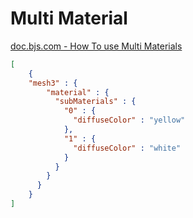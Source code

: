 # Multi Material

[doc.bjs.com - How To use Multi Materials](http://doc.babylonjs.com/how_to/multi_materials)

```json
[
    {
    "mesh3" : {
        "material" : {
          "subMaterials" : {
            "0" : {
              "diffuseColor" : "yellow"
            },
            "1" : {
              "diffuseColor" : "white"
            }
          }
        }
      }   
    }   
]
```

